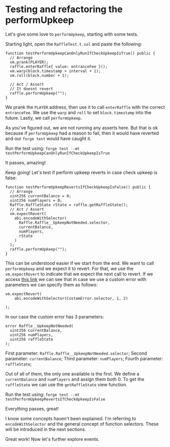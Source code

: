 # Testing and refactoring the performUpkeep

Let's give some love to `performUpkeep`, starting with some tests.

Starting light, open the `RaffleTest.t.sol` and paste the following:

```solidity
function testPerformUpkeepCanOnlyRunIfCheckUpkeepIsTrue() public {
  // Arrange
  vm.prank(PLAYER);
  raffle.enterRaffle{ value: entranceFee }();
  vm.warp(block.timestamp + interval + 1);
  vm.roll(block.number + 1);

  // Act / Assert
  // It doesnt revert
  raffle.performUpkeep("");
}
```

We prank the `PLAYER` address, then use it to call `enterRaffle` with the correct `entranceFee`. We use the `warp` and `roll` to set `block.timestamp` into the future. Lastly, we call `performUpkeep`.

As you've figured out, we are not running any asserts here. But that is ok because if `performUpkeep` had a reason to fail, then it would have reverted and our `forge test` would have caught it.

Run the test using: `forge test --mt testPerformUpkeepCanOnlyRunIfCheckUpkeepIsTrue`

It passes, amazing!

Keep going! Let's test if perform upkeep reverts in case check upkeep is false:

```solidity
function testPerformUpkeepRevertsIfCheckUpkeepIsFalse() public {
  // Arrange
  uint256 currentBalance = 0;
  uint256 numPlayers = 0;
  Raffle.RaffleState rState = raffle.getRaffleState();
  // Act / Assert
  vm.expectRevert(
    abi.encodeWithSelector(
      Raffle.Raffle__UpkeepNotNeeded.selector,
      currentBalance,
      numPlayers,
      rState
    )
  );
  raffle.performUpkeep("");
}
```

This can be understood easier if we start from the end. We want to call `performUpkeep` and we expect it to revert. For that, we use the `vm.expectRevert` to indicate that we expect the next call to revert. If we access [this link](https://book.getfoundry.sh/cheatcodes/expect-revert) we can see that in case we use a custom error with parameters we can specify them as follows:

```solidity
vm.expectRevert(
    abi.encodeWithSelector(CustomError.selector, 1, 2)

);
```

In our case the custom error has 3 parameters:

```solidity
error Raffle__UpkeepNotNeeded(
  uint256 currentBalance,
  uint256 numPlayers,
  uint256 raffleState
);
```

First parameter: `Raffle.Raffle__UpkeepNotNeeded.selector`;
Second parameter: `currentBalance`;
Third parameter: `numPlayers`;
Fourth parameter: `raffleState`;

Out of all of them, the only one available is the first. We define a `currentBalance` and `numPlayers` and assign them both 0. To get the `raffleState` we can use the `getRaffleState` view function.

Run the test using: `forge test --mt testPerformUpkeepRevertsIfCheckUpkeepIsFalse`

Everything passes, great!

I know some concepts haven't been explained. I'm referring to `encodeWithSelector` and the general concept of function selectors. These will be introduced in the next sections.

Great work! Now let's further explore events.
